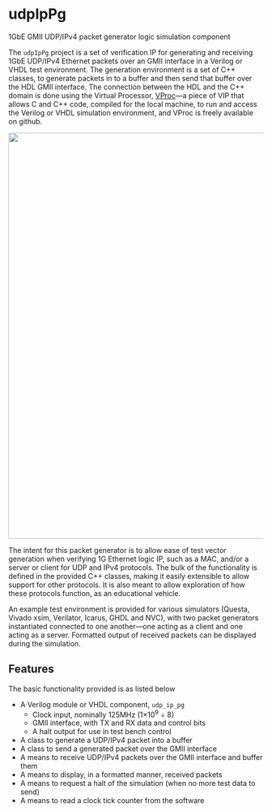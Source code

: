 # udpIpPg
1GbE GMII UDP/IPv4 packet generator logic simulation component

The `udpIpPg` project is a set of verification IP for generating and receiving 1GbE UDP/IPv4 Ethernet packets over an GMII interface in a Verilog or VHDL test environment. The generation environment is a set of C++ classes, to generate packets in to a buffer and then send that buffer over the HDL GMII interface. The connection between the HDL and the C++ domain is done using the Virtual Processor, [VProc](https://github.com/wyvernSemi/vproc)&mdash;a piece of VIP that allows C and C++ code, compiled for the local machine, to run and access the Verilog or VHDL simulation environment, and VProc is freely available on github.

<p align="center">
<img src="https://github.com/user-attachments/assets/6161e969-f274-4501-8e98-84d945cce58c" width=800>
</p>

The intent for this packet generator is to allow ease of test vector generation when verifying 1G Ethernet logic IP, such as a MAC, and/or a server or client for UDP and IPv4 protocols. The bulk of the functionality is defined in the provided C++ classes, making it easily extensible to allow support for other protocols. It is also meant to allow exploration of how these protocols function, as an educational vehicle.

An example test environment is provided for various simulators (Questa, Vivado xsim, Verilator, Icarus, GHDL and NVC), with two packet generators instantiated connected to one another&mdash;one acting as a client and one acting as a server. Formatted output of received packets can be displayed during the simulation.

## Features

The basic functionality provided is as listed below

* A Verilog module or VHDL component, `udp_ip_pg`
    *	Clock input, nominally 125MHz (1×10<sup>9</sup> ÷ 8)
    *	GMII interface, with TX and RX data and control bits
    *	A halt output for use in test bench control
*	A class to generate a UDP/IPv4 packet into a buffer
*	A class to send a generated packet over the GMII interface
*	A means to receive UDP/IPv4 packets over the GMII interface and buffer them
*	A means to display, in a formatted manner, received packets
*	A means to request a halt of the simulation (when no more test data to send)
*	A means to read a clock tick counter from the software

